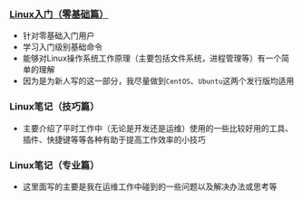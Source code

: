 ### [Linux入门（零基础篇）](Linux入门（零基础篇）)
- 针对零基础入门用户
- 学习入门级别基础命令
- 能够对Linux操作系统工作原理（主要包括文件系统，进程管理等）有一个简单的理解
- 因为是为新人写的这一部分，我尽量做到`CentOS`、`Ubuntu`这两个发行版均适用 

### Linux笔记（技巧篇）
- 主要介绍了平时工作中（无论是开发还是运维）使用的一些比较好用的工具、插件、快捷键等等各种有助于提高工作效率的小技巧 

### Linux笔记（专业篇）
- 这里面写的主要是我在运维工作中碰到的一些问题以及解决办法或思考等 
